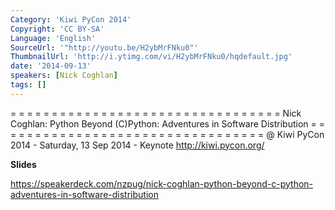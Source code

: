 ```yaml
---
Category: 'Kiwi PyCon 2014'
Copyright: 'CC BY-SA'
Language: 'English'
SourceUrl: '"http://youtu.be/H2ybMrFNku0"'
ThumbnailUrl: 'http://i.ytimg.com/vi/H2ybMrFNku0/hqdefault.jpg'
date: '2014-09-13'
speakers: [Nick Coghlan]
tags: []
---
```

= = = = = = = = = = = = = = = = = = = = = = = = = = = = = = = = =
Nick Coghlan:
Python Beyond (C)Python: Adventures in Software Distribution
= = = = = = = = = = = = = = = = = = = = = = = = = = = = = = = = =
@ Kiwi PyCon 2014 - Saturday, 13 Sep 2014 - Keynote
http://kiwi.pycon.org/

**Slides**

https://speakerdeck.com/nzpug/nick-coghlan-python-beyond-c-python-adventures-in-software-distribution